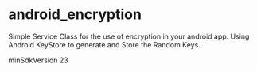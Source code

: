 # android_encryption
Simple Service Class for the use of encryption in your android app. Using Android KeyStore to generate and Store the Random Keys.

minSdkVersion 23
